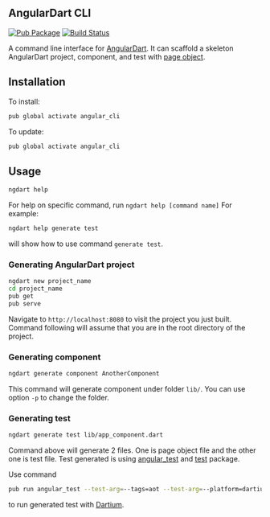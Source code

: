 ## AngularDart CLI

[![Pub Package](https://img.shields.io/pub/v/angular_cli.svg)](https://pub.dartlang.org/packages/angular_cli)
[![Build Status](https://travis-ci.org/google/angular_cli.svg?branch=master)](https://travis-ci.org/google/angular_cli)

A command line interface for [AngularDart][webdev_angular].
It can scaffold a skeleton AngularDart project, component, and test with
[page object][page_object].

## Installation

To install:

```bash
pub global activate angular_cli
```

To update:

```bash
pub global activate angular_cli
```

## Usage

```bash
ngdart help
```

For help on specific command, run `ngdart help [command name]`
For example:

```bash
ngdart help generate test
```

will show how to use command `generate test`.

### Generating AngularDart project

```bash
ngdart new project_name
cd project_name
pub get
pub serve
```

Navigate to `http://localhost:8080` to visit the project you just built.
Command following will assume that you are in the root directory of
the project.

### Generating component

```bash
ngdart generate component AnotherComponent
```
This command will generate component under folder `lib/`.
You can use option `-p` to change the folder.


### Generating test

```bash
ngdart generate test lib/app_component.dart
```

Command above will generate 2 files. One is page object file
and the other one is test file.
Test generated is using [angular_test][pub_angular_test]
and [test][pub_test] package.

Use command

```bash
pub run angular_test --test-arg=--tags=aot --test-arg=--platform=dartium  --test-arg=--reporter=expanded
```

to run generated test with [Dartium][webdev_dartium].

[webdev_angular]: https://webdev.dartlang.org/angular
[webdev_dartium]: https://webdev.dartlang.org/tools/dartium
[page_object]: https://martinfowler.com/bliki/PageObject.html
[pub_angular_test]: https://pub.dartlang.org/packages/angular_test
[pub_test]: https://pub.dartlang.org/packages/test
